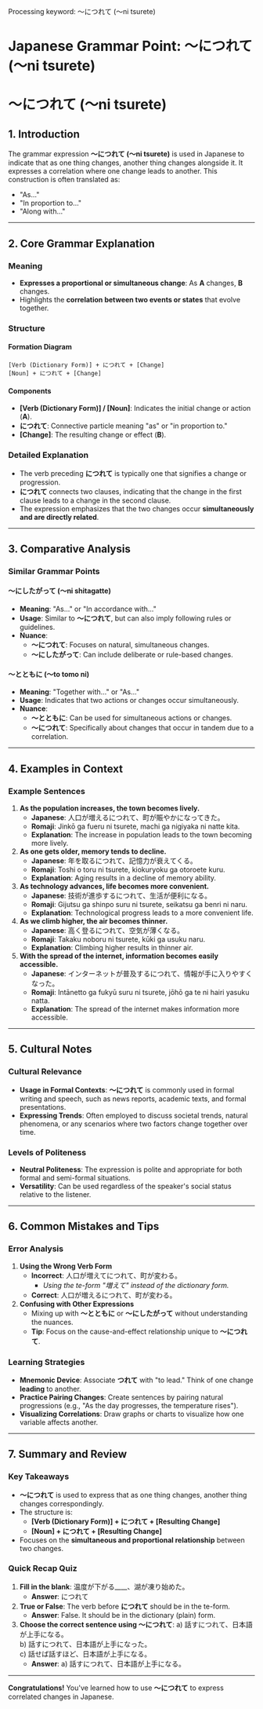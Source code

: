 Processing keyword: ～につれて (〜ni tsurete)
# Japanese Grammar Point: ～につれて (〜ni tsurete)
# ～につれて (〜ni tsurete)
## 1. Introduction
The grammar expression **～につれて (〜ni tsurete)** is used in Japanese to indicate that as one thing changes, another thing changes alongside it. It expresses a correlation where one change leads to another. This construction is often translated as:
- "As..."
- "In proportion to..."
- "Along with..."

---
## 2. Core Grammar Explanation
### Meaning
- **Expresses a proportional or simultaneous change**: As **A** changes, **B** changes.
- Highlights the **correlation between two events or states** that evolve together.
### Structure
#### Formation Diagram
```plaintext
[Verb (Dictionary Form)] + につれて + [Change]
[Noun] + につれて + [Change]
```
#### Components
- **[Verb (Dictionary Form)] / [Noun]**: Indicates the initial change or action (**A**).
- **につれて**: Connective particle meaning "as" or "in proportion to."
- **[Change]**: The resulting change or effect (**B**).
### Detailed Explanation
- The verb preceding **につれて** is typically one that signifies a change or progression.
- **につれて** connects two clauses, indicating that the change in the first clause leads to a change in the second clause.
- The expression emphasizes that the two changes occur **simultaneously and are directly related**.
---
## 3. Comparative Analysis
### Similar Grammar Points
#### ～にしたがって (〜ni shitagatte)
- **Meaning**: "As..." or "In accordance with..."
- **Usage**: Similar to **～につれて**, but can also imply following rules or guidelines.
- **Nuance**:
  - **～につれて**: Focuses on natural, simultaneous changes.
  - **～にしたがって**: Can include deliberate or rule-based changes.
#### ～とともに (〜to tomo ni)
- **Meaning**: "Together with..." or "As..."
- **Usage**: Indicates that two actions or changes occur simultaneously.
- **Nuance**:
  - **～とともに**: Can be used for simultaneous actions or changes.
  - **～につれて**: Specifically about changes that occur in tandem due to a correlation.
---
## 4. Examples in Context
### Example Sentences
1. **As the population increases, the town becomes lively.**
   - **Japanese**: 人口が増えるにつれて、町が賑やかになってきた。
   - **Romaji**: Jinkō ga fueru ni tsurete, machi ga nigiyaka ni natte kita.
   - **Explanation**: The increase in population leads to the town becoming more lively.
2. **As one gets older, memory tends to decline.**
   - **Japanese**: 年を取るにつれて、記憶力が衰えてくる。
   - **Romaji**: Toshi o toru ni tsurete, kiokuryoku ga otoroete kuru.
   - **Explanation**: Aging results in a decline of memory ability.
3. **As technology advances, life becomes more convenient.**
   - **Japanese**: 技術が進歩するにつれて、生活が便利になる。
   - **Romaji**: Gijutsu ga shinpo suru ni tsurete, seikatsu ga benri ni naru.
   - **Explanation**: Technological progress leads to a more convenient life.
4. **As we climb higher, the air becomes thinner.**
   - **Japanese**: 高く登るにつれて、空気が薄くなる。
   - **Romaji**: Takaku noboru ni tsurete, kūki ga usuku naru.
   - **Explanation**: Climbing higher results in thinner air.
5. **With the spread of the internet, information becomes easily accessible.**
   - **Japanese**: インターネットが普及するにつれて、情報が手に入りやすくなった。
   - **Romaji**: Intānetto ga fukyū suru ni tsurete, jōhō ga te ni hairi yasuku natta.
   - **Explanation**: The spread of the internet makes information more accessible.
---
## 5. Cultural Notes
### Cultural Relevance
- **Usage in Formal Contexts**: **～につれて** is commonly used in formal writing and speech, such as news reports, academic texts, and formal presentations.
- **Expressing Trends**: Often employed to discuss societal trends, natural phenomena, or any scenarios where two factors change together over time.
### Levels of Politeness
- **Neutral Politeness**: The expression is polite and appropriate for both formal and semi-formal situations.
- **Versatility**: Can be used regardless of the speaker's social status relative to the listener.
---
## 6. Common Mistakes and Tips
### Error Analysis
1. **Using the Wrong Verb Form**
   - **Incorrect**: 人口が増えてにつれて、町が変わる。
     - *Using the te-form "増えて" instead of the dictionary form.*
   - **Correct**: 人口が増えるにつれて、町が変わる。
2. **Confusing with Other Expressions**
   - Mixing up with **～とともに** or **～にしたがって** without understanding the nuances.
   - **Tip**: Focus on the cause-and-effect relationship unique to **～につれて**.
### Learning Strategies
- **Mnemonic Device**: Associate **つれて** with "to lead." Think of one change **leading** to another.
- **Practice Pairing Changes**: Create sentences by pairing natural progressions (e.g., "As the day progresses, the temperature rises").
- **Visualizing Correlations**: Draw graphs or charts to visualize how one variable affects another.
---
## 7. Summary and Review
### Key Takeaways
- **～につれて** is used to express that as one thing changes, another thing changes correspondingly.
- The structure is:
  - **[Verb (Dictionary Form)] + につれて + [Resulting Change]**
  - **[Noun] + につれて + [Resulting Change]**
- Focuses on the **simultaneous and proportional relationship** between two changes.
### Quick Recap Quiz
1. **Fill in the blank**: 温度が下がる____、湖が凍り始めた。
   - **Answer**: につれて
2. **True or False**: The verb before **につれて** should be in the te-form.
   - **Answer**: False. It should be in the dictionary (plain) form.
3. **Choose the correct sentence using ～につれて**:
   a) 話すにつれて、日本語が上手になる。  
   b) 話すにつれて、日本語が上手になった。  
   c) 話せば話すほど、日本語が上手になる。
   - **Answer**: a) 話すにつれて、日本語が上手になる。
---
**Congratulations!** You've learned how to use **～につれて** to express correlated changes in Japanese.
